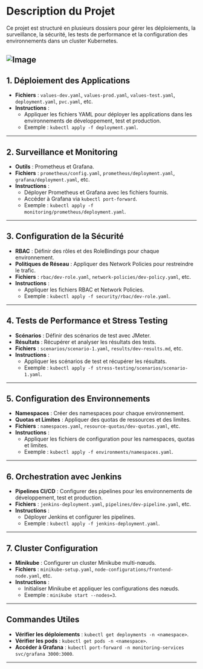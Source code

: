 # Description du Projet

Ce projet est structuré en plusieurs dossiers pour gérer les déploiements, la surveillance, la sécurité, les tests de performance et la configuration des environnements dans un cluster Kubernetes.

![Image](https://github.com/user-attachments/assets/ec487b29-4952-437c-acb8-9e851a4416c4)
---

## 1. **Déploiement des Applications**
- **Fichiers** : `values-dev.yaml`, `values-prod.yaml`, `values-test.yaml`, `deployment.yaml`, `pvc.yaml`, etc.
- **Instructions** :
  - Appliquer les fichiers YAML pour déployer les applications dans les environnements de développement, test et production.
  - Exemple : `kubectl apply -f deployment.yaml`.

---

## 2. **Surveillance et Monitoring**
- **Outils** : Prometheus et Grafana.
- **Fichiers** : `prometheus/config.yaml`, `prometheus/deployment.yaml`, `grafana/deployment.yaml`, etc.
- **Instructions** :
  - Déployer Prometheus et Grafana avec les fichiers fournis.
  - Accéder à Grafana via `kubectl port-forward`.
  - Exemple : `kubectl apply -f monitoring/prometheus/deployment.yaml`.

---

## 3. **Configuration de la Sécurité**
- **RBAC** : Définir des rôles et des RoleBindings pour chaque environnement.
- **Politiques de Réseau** : Appliquer des Network Policies pour restreindre le trafic.
- **Fichiers** : `rbac/dev-role.yaml`, `network-policies/dev-policy.yaml`, etc.
- **Instructions** :
  - Appliquer les fichiers RBAC et Network Policies.
  - Exemple : `kubectl apply -f security/rbac/dev-role.yaml`.

---

## 4. **Tests de Performance et Stress Testing**
- **Scénarios** : Définir des scénarios de test avec JMeter.
- **Résultats** : Récupérer et analyser les résultats des tests.
- **Fichiers** : `scenarios/scenario-1.yaml`, `results/dev-results.md`, etc.
- **Instructions** :
  - Appliquer les scénarios de test et récupérer les résultats.
  - Exemple : `kubectl apply -f stress-testing/scenarios/scenario-1.yaml`.

---

## 5. **Configuration des Environnements**
- **Namespaces** : Créer des namespaces pour chaque environnement.
- **Quotas et Limites** : Appliquer des quotas de ressources et des limites.
- **Fichiers** : `namespaces.yaml`, `resource-quotas/dev-quotas.yaml`, etc.
- **Instructions** :
  - Appliquer les fichiers de configuration pour les namespaces, quotas et limites.
  - Exemple : `kubectl apply -f environments/namespaces.yaml`.

---

## 6. **Orchestration avec Jenkins**
- **Pipelines CI/CD** : Configurer des pipelines pour les environnements de développement, test et production.
- **Fichiers** : `jenkins-deployment.yaml`, `pipelines/dev-pipeline.yaml`, etc.
- **Instructions** :
  - Déployer Jenkins et configurer les pipelines.
  - Exemple : `kubectl apply -f jenkins-deployment.yaml`.

---

## 7. **Cluster Configuration**
- **Minikube** : Configurer un cluster Minikube multi-nœuds.
- **Fichiers** : `minikube-setup.yaml`, `node-configurations/frontend-node.yaml`, etc.
- **Instructions** :
  - Initialiser Minikube et appliquer les configurations des nœuds.
  - Exemple : `minikube start --nodes=3`.

---

## Commandes Utiles
- **Vérifier les déploiements** : `kubectl get deployments -n <namespace>`.
- **Vérifier les pods** : `kubectl get pods -n <namespace>`.
- **Accéder à Grafana** : `kubectl port-forward -n monitoring-services svc/grafana 3000:3000`.

---
